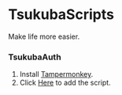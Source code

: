 # TsukubaScripts
Make life more easier.

### TsukubaAuth
1. Install [Tampermonkey](https://chrome.google.com/webstore/detail/tampermonkey/dhdgffkkebhmkfjojejmpbldmpobfkfo).
2. Click [Here](https://github.com/fang2hou/TsukubaScripts/raw/master/TsukubaAuth.user.js) to add the script.
